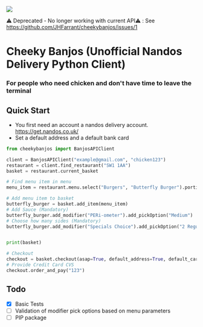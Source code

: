 ![](https://travis-ci.org/JHFarrant/cheekybanjos.svg?branch=master)

⚠️ Deprecated - No longer working with current API⚠️ : See https://github.com/JHFarrant/cheekybanjos/issues/1

# Cheeky Banjos (Unofficial Nandos Delivery Python Client)

### For people who need chicken and don't have time to leave the terminal

## Quick Start

* You first need an account a nandos delivery account. https://get.nandos.co.uk/
* Set a default address and a default bank card

```python
from cheekybanjos import BanjosAPIClient

client = BanjosAPIClient("example@gmail.com", "chicken123")
restaurant = client.find_restaurant("SW1 1AA")
basket = restaurant.current_basket

# Find menu item in menu
menu_item = restaurant.menu.select("Burgers", "Butterfly Burger").portions[0]

# Add menu item to basket
butterfly_burger = basket.add_item(menu_item)
# Add Sauce (Mandatory)
butterfly_burger.add_modifier("PERi-ometer").add_pickOption("Medium")
# Choose how many sides (Mandatory)
butterfly_burger.add_modifier("Specials Choice").add_pickOption("2 Regular Sides").add_modifier("2 Regular Sides").add_pickOptions("PERi-Salted Chips", "Garlic Bread")


print(basket)

# Checkout
checkout = basket.checkout(asap=True, default_address=True, default_card=True)
# Provide Credit Card CVS
checkout.order_and_pay("123")
```


## Todo

- [x] Basic Tests
- [ ] Validation of modifier pick options based on menu parameters
- [ ] PIP package
